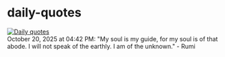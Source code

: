 # daily-quotes
[![Daily quotes](https://github.com/ceepu8/daily-quotes/actions/workflows/daily-quote.yml/badge.svg)](https://github.com/ceepu8/daily-quotes/actions/workflows/daily-quote.yml)<br/>
October 20, 2025 at 04:42 PM: "My soul is my guide, for my soul is of that abode. I will not speak of the earthly. I am of the unknown." - Rumi
